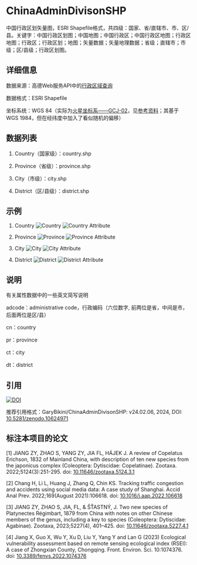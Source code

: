 # ChinaAdminDivisonSHP
中国行政区划矢量图，ESRI Shapefile格式，共四级：国家、省/直辖市、市、区/县。关键字：中国行政区划图；中国地图；中国行政区；中国行政区地图；行政区地图；行政区；行政区划；地图；矢量数据；矢量地理数据；省级；直辖市；市级；区/县级；行政区划图。

## 详细信息
数据来源：高德Web服务API中的[行政区域查询](https://lbs.amap.com/api/webservice/guide/api/district)

数据格式：ESRI Shapefile

坐标系统：WGS 84（实际为[火星坐标系——GCJ-02](https://zh.wikipedia.org/wiki/%E4%B8%AD%E5%8D%8E%E4%BA%BA%E6%B0%91%E5%85%B1%E5%92%8C%E5%9B%BD%E5%9C%B0%E7%90%86%E6%95%B0%E6%8D%AE%E9%99%90%E5%88%B6#GCJ-02)，见[参考资料](https://lbs.amap.com/api/javascript-api/guide/transform/convertfrom)；其基于WGS 1984，但在经纬度中加入了看似随机的偏移）


## 数据列表
1. Country（国家级）：country.shp

2. Province（省级）：province.shp

3. City（市级）：city.shp

4. District（区/县级）：district.shp

## 示例
1. Country
![Country](5.%20Demo/Country.png)
![Country Attribute](5.%20Demo/CountryAttr.png)

2. Province
![Province](5.%20Demo/Province.png)
![Province Attribute](5.%20Demo/ProvinceAttr.png)

3. City
![City](5.%20Demo/City.png)
![City Attribute](5.%20Demo/CityAttr.png)

4. District
![District](5.%20Demo/District.png)
![District Attribute](5.%20Demo/DistrictAttr.png)

## 说明
有关属性数据中的一些英文简写说明

adcode：administrative code，行政编码（六位数字, 前两位是省，中间是市，后面两位是区/县）

cn：country

pr：province

ct：city

dt：district

## 引用
[![DOI](https://zenodo.org/badge/269489269.svg)](https://zenodo.org/badge/latestdoi/269489269)

推荐引用格式：GaryBikini/ChinaAdminDivisonSHP: v24.02.06, 2024, DOI: [10.5281/zenodo.10624971](https://zenodo.org/badge/latestdoi/269489269)

## 标注本项目的论文
[1] JIANG ZY, ZHAO S, YANG ZY, JIA FL, HÁJEK J. A review of Copelatus Erichson, 1832 of Mainland China, with description of ten new species from the japonicus complex (Coleoptera: Dytiscidae: Copelatinae). Zootaxa. 2022;5124(3):251-295. doi: [10.11646/zootaxa.5124.3.1](https://doi.org/10.11646/zootaxa.5124.3.1)

[2] Chang H, Li L, Huang J, Zhang Q, Chin KS. Tracking traffic congestion and accidents using social media data: A case study of Shanghai. Accid Anal Prev. 2022;169(August 2021):106618. doi: [10.1016/j.aap.2022.106618](https://doi.org/10.1016/j.aap.2022.106618)

[3] JIANG ZY, ZHAO S, JIA, FL, & ŠŤASTNÝ, J. Two new species of Platynectes Régimbart, 1879 from China with notes on other Chinese members of the genus, including a key to species (Coleoptera: Dytiscidae: Agabinae). Zootaxa, 2023;5227(4), 401–425. doi: [10.11646/zootaxa.5227.4.1](https://doi.org/10.11646/zootaxa.5227.4.1)

[4] Jiang X, Guo X, Wu Y, Xu D, Liu Y, Yang Y and Lan G (2023) Ecological vulnerability assessment based on remote sensing ecological index (RSEI): A case of Zhongxian County, Chongqing. Front. Environ. Sci. 10:1074376. doi: [10.3389/fenvs.2022.1074376](https://doi.org/10.3389/fenvs.2022.1074376)
